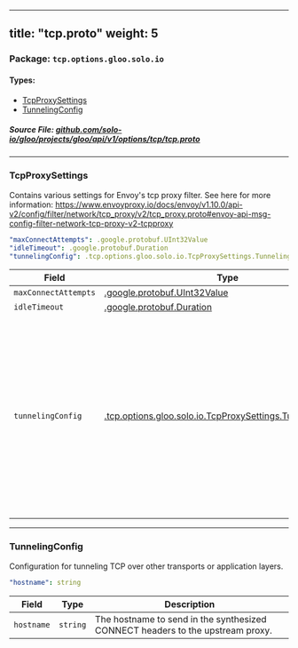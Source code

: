 
---
title: "tcp.proto"
weight: 5
---

<!-- Code generated by solo-kit. DO NOT EDIT. -->


### Package: `tcp.options.gloo.solo.io` 
#### Types:


- [TcpProxySettings](#tcpproxysettings)
- [TunnelingConfig](#tunnelingconfig)
  



##### Source File: [github.com/solo-io/gloo/projects/gloo/api/v1/options/tcp/tcp.proto](https://github.com/solo-io/gloo/blob/master/projects/gloo/api/v1/options/tcp/tcp.proto)





---
### TcpProxySettings

 
Contains various settings for Envoy's tcp proxy filter.
See here for more information: https://www.envoyproxy.io/docs/envoy/v1.10.0/api-v2/config/filter/network/tcp_proxy/v2/tcp_proxy.proto#envoy-api-msg-config-filter-network-tcp-proxy-v2-tcpproxy

```yaml
"maxConnectAttempts": .google.protobuf.UInt32Value
"idleTimeout": .google.protobuf.Duration
"tunnelingConfig": .tcp.options.gloo.solo.io.TcpProxySettings.TunnelingConfig

```

| Field | Type | Description |
| ----- | ---- | ----------- | 
| `maxConnectAttempts` | [.google.protobuf.UInt32Value](https://developers.google.com/protocol-buffers/docs/reference/csharp/class/google/protobuf/well-known-types/u-int-32-value) |  |
| `idleTimeout` | [.google.protobuf.Duration](https://developers.google.com/protocol-buffers/docs/reference/csharp/class/google/protobuf/well-known-types/duration) |  |
| `tunnelingConfig` | [.tcp.options.gloo.solo.io.TcpProxySettings.TunnelingConfig](../tcp.proto.sk/#tunnelingconfig) | If set, this configures tunneling, e.g. configuration options to tunnel multiple TCP payloads over a shared HTTP tunnel. If this message is absent, the payload will be proxied upstream as per usual. |




---
### TunnelingConfig

 
Configuration for tunneling TCP over other transports or application layers.

```yaml
"hostname": string

```

| Field | Type | Description |
| ----- | ---- | ----------- | 
| `hostname` | `string` | The hostname to send in the synthesized CONNECT headers to the upstream proxy. |





<!-- Start of HubSpot Embed Code -->
<script type="text/javascript" id="hs-script-loader" async defer src="//js.hs-scripts.com/5130874.js"></script>
<!-- End of HubSpot Embed Code -->
